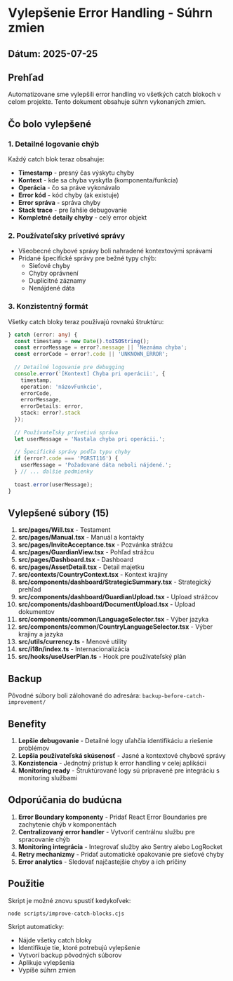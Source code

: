# Vylepšenie Error Handling - Súhrn zmien

## Dátum: 2025-07-25

## Prehľad

Automatizovane sme vylepšili error handling vo všetkých catch blokoch v celom projekte. Tento dokument obsahuje súhrn vykonaných zmien.

## Čo bolo vylepšené

### 1. Detailné logovanie chýb
Každý catch blok teraz obsahuje:
- **Timestamp** - presný čas výskytu chyby
- **Kontext** - kde sa chyba vyskytla (komponenta/funkcia)
- **Operácia** - čo sa práve vykonávalo
- **Error kód** - kód chyby (ak existuje)
- **Error správa** - správa chyby
- **Stack trace** - pre ľahšie debugovanie
- **Kompletné detaily chyby** - celý error objekt

### 2. Používateľsky prívetivé správy
- Všeobecné chybové správy boli nahradené kontextovými správami
- Pridané špecifické správy pre bežné typy chýb:
  - Sieťové chyby
  - Chyby oprávnení
  - Duplicitné záznamy
  - Nenájdené dáta

### 3. Konzistentný formát
Všetky catch bloky teraz používajú rovnakú štruktúru:
```typescript
} catch (error: any) {
  const timestamp = new Date().toISOString();
  const errorMessage = error?.message || 'Neznáma chyba';
  const errorCode = error?.code || 'UNKNOWN_ERROR';
  
  // Detailné logovanie pre debugging
  console.error('[Kontext] Chyba pri operácii:', {
    timestamp,
    operation: 'názovFunkcie',
    errorCode,
    errorMessage,
    errorDetails: error,
    stack: error?.stack
  });
  
  // Používateľsky prívetivá správa
  let userMessage = 'Nastala chyba pri operácii.';
  
  // Špecifické správy podľa typu chyby
  if (error?.code === 'PGRST116') {
    userMessage = 'Požadované dáta neboli nájdené.';
  } // ... ďalšie podmienky
  
  toast.error(userMessage);
}
```

## Vylepšené súbory (15)

1. **src/pages/Will.tsx** - Testament
2. **src/pages/Manual.tsx** - Manuál a kontakty
3. **src/pages/InviteAcceptance.tsx** - Pozvánka strážcu
4. **src/pages/GuardianView.tsx** - Pohľad strážcu
5. **src/pages/Dashboard.tsx** - Dashboard
6. **src/pages/AssetDetail.tsx** - Detail majetku
7. **src/contexts/CountryContext.tsx** - Kontext krajiny
8. **src/components/dashboard/StrategicSummary.tsx** - Strategický prehľad
9. **src/components/dashboard/GuardianUpload.tsx** - Upload strážcov
10. **src/components/dashboard/DocumentUpload.tsx** - Upload dokumentov
11. **src/components/common/LanguageSelector.tsx** - Výber jazyka
12. **src/components/common/CountryLanguageSelector.tsx** - Výber krajiny a jazyka
13. **src/utils/currency.ts** - Menové utility
14. **src/i18n/index.ts** - Internacionalizácia
15. **src/hooks/useUserPlan.ts** - Hook pre používateľský plán

## Backup

Pôvodné súbory boli zálohované do adresára: `backup-before-catch-improvement/`

## Benefity

1. **Lepšie debugovanie** - Detailné logy uľahčia identifikáciu a riešenie problémov
2. **Lepšia používateľská skúsenosť** - Jasné a kontextové chybové správy
3. **Konzistencia** - Jednotný prístup k error handling v celej aplikácii
4. **Monitoring ready** - Štruktúrované logy sú pripravené pre integráciu s monitoring službami

## Odporúčania do budúcna

1. **Error Boundary komponenty** - Pridať React Error Boundaries pre zachytenie chýb v komponentách
2. **Centralizovaný error handler** - Vytvoriť centrálnu službu pre spracovanie chýb
3. **Monitoring integrácia** - Integrovať služby ako Sentry alebo LogRocket
4. **Retry mechanizmy** - Pridať automatické opakovanie pre sieťové chyby
5. **Error analytics** - Sledovať najčastejšie chyby a ich príčiny

## Použitie

Skript je možné znovu spustiť kedykoľvek:
```bash
node scripts/improve-catch-blocks.cjs
```

Skript automaticky:
- Nájde všetky catch bloky
- Identifikuje tie, ktoré potrebujú vylepšenie
- Vytvorí backup pôvodných súborov
- Aplikuje vylepšenia
- Vypíše súhrn zmien
